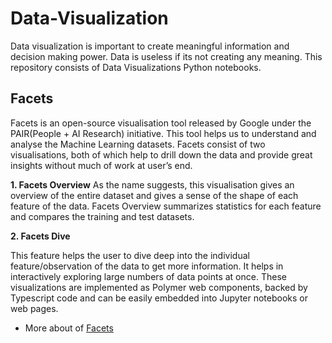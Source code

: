 # Data-Visualization
Data visualization is important to create meaningful information and decision making power. Data is useless if its not creating any meaning. This repository consists of Data Visualizations Python notebooks. 


## Facets
Facets is an open-source visualisation tool released by Google under the PAIR(People + AI Research) initiative. This tool helps us to understand and analyse the Machine Learning datasets. Facets consist of two visualisations, both of which help to drill down the data and provide great insights without much of work at user’s end.
 
 **1. Facets Overview**
As the name suggests, this visualisation gives an overview of the entire dataset and gives a sense of the shape of each feature of the data. Facets Overview summarizes statistics for each feature and compares the training and test datasets.

**2. Facets Dive**

This feature helps the user to dive deep into the individual feature/observation of the data to get more information. It helps in interactively exploring large numbers of data points at once.
These visualizations are implemented as Polymer web components, backed by Typescript code and can be easily embedded into Jupyter notebooks or web pages.

* More about  of [Facets](https://ai.googleblog.com/2017/07/facets-open-source-visualization-tool.html)

